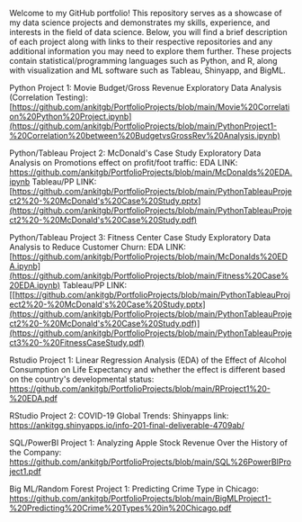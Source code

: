 Welcome to my GitHub portfolio! This repository serves as a showcase of my data science projects and demonstrates my skills, experience, and interests in the field of data science. Below, you will find a brief description of each project along with links to their respective repositories and any additional information you may need to explore them further. These projects contain statistical/programming languages such as Python, and R, along with visualization and ML software such as Tableau, Shinyapp, and BigML.


Python Project 1: Movie Budget/Gross Revenue Exploratory Data Analysis (Correlation Testing): [https://github.com/ankitgb/PortfolioProjects/blob/main/Movie%20Correlation%20Python%20Project.ipynb](https://github.com/ankitgb/PortfolioProjects/blob/main/PythonProject1-%20Correlation%20between%20BudgetvsGrossRev%20Analysis.ipynb)


Python/Tableau Project 2: McDonald's Case Study Exploratory Data Analysis on Promotions effect on profit/foot traffic: EDA LINK: https://github.com/ankitgb/PortfolioProjects/blob/main/McDonalds%20EDA.ipynb Tableau/PP LINK: [https://github.com/ankitgb/PortfolioProjects/blob/main/PythonTableauProject2%20-%20McDonald's%20Case%20Study.pptx](https://github.com/ankitgb/PortfolioProjects/blob/main/PythonTableauProject2%20-%20McDonald's%20Case%20Study.pdf)


Python/Tableau Project 3: Fitness Center Case Study Exploratory Data Analysis to Reduce Customer Churn: EDA LINK: [https://github.com/ankitgb/PortfolioProjects/blob/main/McDonalds%20EDA.ipynb](https://github.com/ankitgb/PortfolioProjects/blob/main/Fitness%20Case%20EDA.ipynb) Tableau/PP LINK: [[https://github.com/ankitgb/PortfolioProjects/blob/main/PythonTableauProject2%20-%20McDonald's%20Case%20Study.pptx](https://github.com/ankitgb/PortfolioProjects/blob/main/PythonTableauProject2%20-%20McDonald's%20Case%20Study.pdf)](https://github.com/ankitgb/PortfolioProjects/blob/main/PythonTableauProject3%20-%20FitnessCaseStudy.pdf)


Rstudio Project 1: Linear Regression Analysis (EDA) of the Effect of Alcohol Consumption on Life Expectancy and whether the effect is different based on the country's developmental status: https://github.com/ankitgb/PortfolioProjects/blob/main/RProject1%20-%20EDA.pdf


RStudio Project 2: COVID-19 Global Trends: Shinyapps link: https://ankitgg.shinyapps.io/info-201-final-deliverable-4709ab/


SQL/PowerBI Project 1: Analyzing Apple Stock Revenue Over the History of the Company: https://github.com/ankitgb/PortfolioProjects/blob/main/SQL%26PowerBIProject1.pdf



Big ML/Random Forest Project 1: Predicting Crime Type in Chicago: https://github.com/ankitgb/PortfolioProjects/blob/main/BigMLProject1-%20Predicting%20Crime%20Types%20in%20Chicago.pdf



